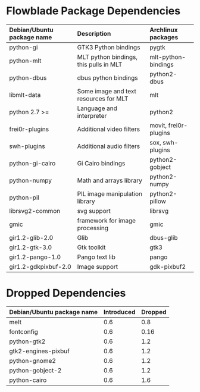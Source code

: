 # Flowblade Package Dependencies #

| **Debian/Ubuntu package name** | **Description** | **Archlinux packages** |
|:-------------------------------|:----------------|:--------------|
| python-gi | GTK3 Python bindings | pygtk |
| python-mlt | MLT python bindings, this pulls in MLT | mlt-python-bindings |
| python-dbus | dbus python bindings | python2-dbus |
| libmlt-data | Some image and text resources for MLT | mlt |
| python 2.7 >=| Language and interpreter | python2 |
| frei0r-plugins | Additional video filters | movit, frei0r-plugins |
| swh-plugins | Additional audio filters | sox, swh-plugins |
| python-gi-cairo | Gi Cairo bindings | python2-gobject |
| python-numpy | Math and arrays library | python2-numpy |
| python-pil | PIL image manipulation library | python2-pillow |
| librsvg2-common | svg support | librsvg |
| gmic | framework for image processing | gmic |
| gir1.2-glib-2.0 | Glib | dbus-glib |
| gir1.2-gtk-3.0 | Gtk toolkit | gtk3 |
| gir1.2-pango-1.0 | Pango text lib | pango |
| gir1.2-gdkpixbuf-2.0 | Image support | gdk-pixbuf2 |

# Dropped  Dependencies #

| **Debian/Ubuntu package name** | **Introduced** | **Dropped** |
|:-------------------------------|:---------------|:------------|
| melt | 0.6  | 0.8 |
| fontconfig | 0.6  | 0.16 |
| python-gtk2 |  0.6   | 1.2 |
| gtk2-engines-pixbuf |  0.6   |  1.2 |
| python-gnome2 |  0.6   |  1.2 |
| python-gobject-2 |  0.6   |  1.2 |
| python-cairo |  0.6   |  1.6 |
